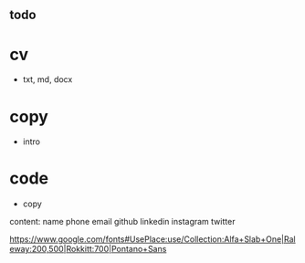 ## todo ##

# cv #
- txt, md, docx

# copy #
- intro

# code #
- copy

content:
name
phone
email
github
linkedin
instagram
twitter


https://www.google.com/fonts#UsePlace:use/Collection:Alfa+Slab+One|Raleway:200,500|Rokkitt:700|Pontano+Sans